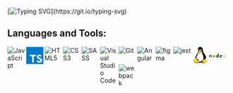 ###
[![Typing SVG](https://readme-typing-svg.demolab.com/?lines=Hi+there+👋,+I'm+Sebastian.)](https://git.io/typing-svg)
## Languages and Tools:

<img align="left" alt="JavaScript" width="40px" src="https://cdn.jsdelivr.net/gh/devicons/devicon/icons/javascript/javascript-original.svg" style="padding-right:2px;" />
<img align="left" alt="TypeScript" width="40px" src="https://raw.githubusercontent.com/devicons/devicon/master/icons/typescript/typescript-original.svg" style="padding-right:2px;" />
<img align="left" alt="HTML5" width="40px" src="https://cdn.jsdelivr.net/gh/devicons/devicon/icons/html5/html5-original.svg" style="padding-right:2px;" />
<img align="left" alt="CSS3" width="40px" src="https://cdn.jsdelivr.net/gh/devicons/devicon/icons/css3/css3-original.svg" style="padding-right:2px;" />
<img align="left" alt="SASS" width="40px" src="https://upload.wikimedia.org/wikipedia/commons/thumb/9/96/Sass_Logo_Color.svg/2560px-Sass_Logo_Color.svg.png" style="padding-right:2px;" />
<img align="left" alt="Visual Studio Code" width="40px" src="https://upload.wikimedia.org/wikipedia/commons/thumb/9/9c/IntelliJ_IDEA_Icon.svg/1024px-IntelliJ_IDEA_Icon.svg.png" style="padding-right:2px;" />
<img align="left" alt="Git" width="40px" src="https://cdn.jsdelivr.net/gh/devicons/devicon/icons/git/git-original.svg" style="padding-right:2px;" />
<img align="left" alt="Angular" width="40px" src="https://angular.io/assets/images/logos/angular/angular.svg" style="padding-right:2px;" />
<img align="left" alt="figma" width="40px" src="https://www.vectorlogo.zone/logos/figma/figma-icon.svg" />
<img align="left" alt="jest" width="40px" src="https://www.vectorlogo.zone/logos/jestjsio/jestjsio-icon.svg" />
<img align="left" alt="linux" width="40px" src="https://raw.githubusercontent.com/devicons/devicon/master/icons/linux/linux-original.svg" />
<img align="left" alt="node" width="40px" src="https://raw.githubusercontent.com/devicons/devicon/master/icons/nodejs/nodejs-original-wordmark.svg" />
<img align="left" alt="webpack" width="40px" src="https://raw.githubusercontent.com/webpack/media/master/logo/icon.png" />

<!--
**SebastianOrkiszewski/SebastianOrkiszewski** is a ✨ _special_ ✨ repository because its `README.md` (this file) appears on your GitHub profile.

Here are some ideas to get you started:

- 🔭 I’m currently working on ...
- 🌱 I’m currently learning ...
- 👯 I’m looking to collaborate on ...
- 🤔 I’m looking for help with ...
- 💬 Ask me about ...
- 📫 How to reach me: ...
- 😄 Pronouns: ...
- ⚡ Fun fact: ...
-->
